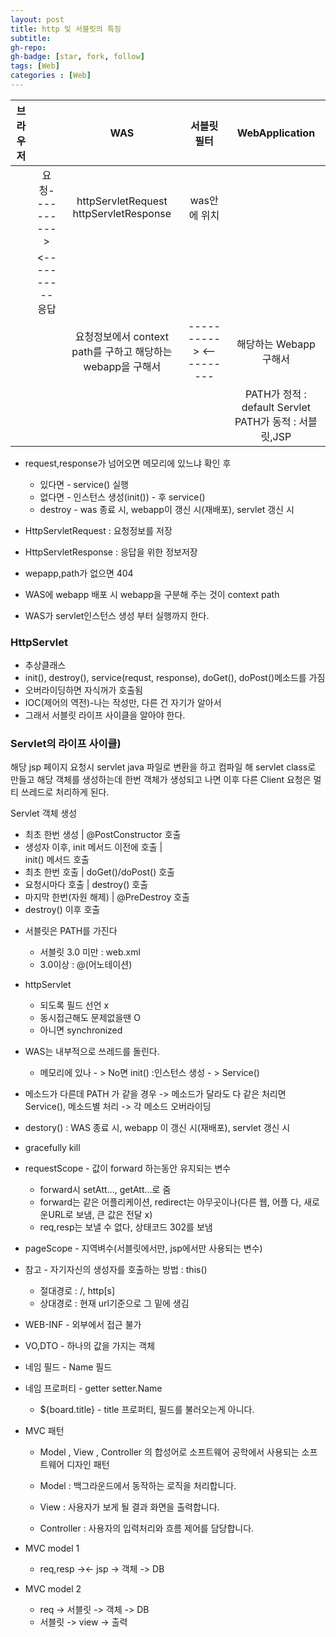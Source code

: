 ```yaml
---
layout: post
title: http 및 서블릿의 특징
subtitle: 
gh-repo: 
gh-badge: [star, fork, follow]
tags: [Web]
categories : [Web]
---
```


| 브라우저 |    | WAS |서블릿필터|WebApplication| 
| :----------: | :---------:| :----------: | :----------: |  :----------: | 
| | 요청---------->| httpServletRequest  httpServletResponse|was안에 위치||
| |  <----------응답  |             ||
| |   |요청정보에서 context path를 구하고  해당하는 webapp을 구해서|---------->  <----------|해당하는 Webapp 구해서|
|            |   |              ||PATH가 정적 : default Servlet  PATH가 동적 : 서블릿,JSP|

* request,response가 넘어오면 메모리에 있느냐 확인 후
    - 있다면 - service() 실행 
    - 없다면 - 인스턴스 생성(init()) - 후 service()
    - destroy - was 종료 시, webapp이 갱신 시(재배포), servlet 갱신 시

* HttpServletRequest : 요청정보를 저장

* HttpServletResponse : 응답을 위한 정보저장 

* wepapp,path가 없으면 404
* WAS에 webapp 배포 시 webapp을 구분해 주는 것이 context path

* WAS가 servlet인스턴스 생성 부터 실행까지 한다.

### HttpServlet
 - 추상클래스 
 - init(), destroy(), service(requst, response), doGet(), doPost()메소드를 가짐 
 - 오버라이딩하면 자식꺼가 호출됨
 - IOC(제어의 역전)-나는 작성만, 다른 건 자기가 알아서 
 - 그래서 서블릿 라이프 사이클을 알아야 한다.

### Servlet의 라이프 사이클)
 
 해당 jsp 페이지 요청시 servlet java 파일로 변환을 하고 컴파일 해 servlet class로 만들고 해당 객체를 생성하는데
한번 객체가 생성되고 나면 이후 다른 Client 요청은 멀티 쓰레드로 처리하게 된다.

Servlet 객체 생성         
- 최초 한번 생성
    |
@PostConstructor 호출 
- 생성자 이후, init 메서드 이전에 호출
    |  
init() 메서드 호출         
- 최초 한번 호출
    |
doGet()/doPost() 호출   
- 요청시마다 호출
    |
destroy() 호출             
- 마지막 한번(자원 해제)
    |
@PreDestroy 호출      
- destroy() 이후 호출

* 서블릿은 PATH를 가진다 
    - 서블릿 3.0 미만 : web.xml
    - 3.0이상 : @(어노테이션) 
* httpServlet 
    - 되도록 필드 선언 x
    - 동시접근해도 문제없을땐 O
    - 아니면 synchronized

* WAS는 내부적으로 쓰레드를 돌린다.
    - 메모리에 있나 - > No면 init() :인스턴스 생성 - > Service() 

* 메소드가 다른데 PATH 가 같을 경우 -> 메소드가 달라도 다 같은 처리면 Service(), 메소드별 처리 -> 각 메소드 오버라이딩
* destory() : WAS 종료 시, webapp 이 갱신 시(재배포), servlet 갱신 시

* gracefully kill 

* requestScope - 값이 forward 하는동안 유지되는 변수
    - forward시 setAtt..., getAtt...로 줌
    - forward는 같은 어플리케이션, redirect는 아무곳이나(다른 웹, 어플 다, 새로운URL로 보냄, 큰 값은 전달 x)
    - req,resp는 보낼 수 없다, 상태코드 302를 보냄
* pageScope - 지역벼수(서블릿에서만, jsp에서만 사용되는 변수)

* 참고 - 자기자신의 생성자를 호출하는 방법 : this()
    - 절대경로 : /, http[s]
    - 상대경로 : 현재 url기준으로 그 밑에 생김   

* WEB-INF - 외부에서 접근 불가
* VO,DTO - 하나의 값을 가지는 객체
* 네임 필드 - Name 필드
* 네임 프로퍼티 - getter setter.Name
    -   ${board.title} - title 프로퍼티, 필드를 불러오는게 아니다.


* MVC 패턴

    - Model , View , Controller 의 합성어로 소프트웨어 공학에서 사용되는 소프트웨어 디자인 패턴

    - Model : 백그라운드에서 동작하는 로직을 처리합니다.

    - View : 사용자가 보게 될 결과 화면을 출력합니다.

     - Controller : 사용자의 입력처리와 흐름 제어를 담당합니다.
     
* MVC model 1
    - req,resp -><- jsp -> 객체 -> DB

* MVC model 2
    - req -> 서블릿 -> 객체 -> DB
    - 서블릿 -> view -> 출력

